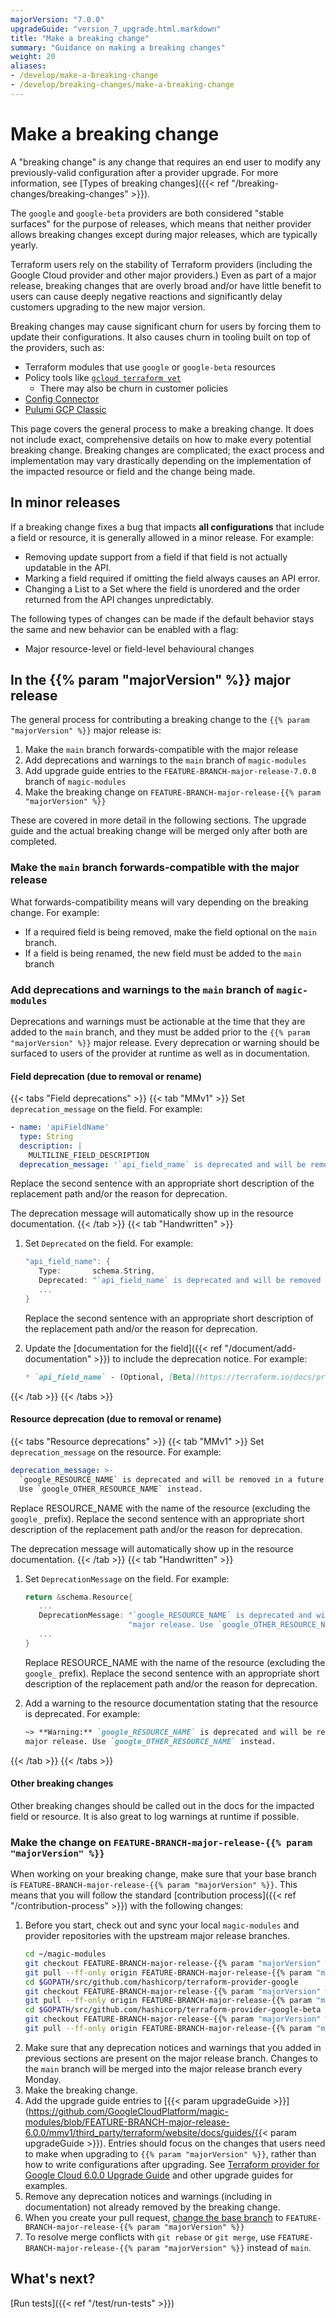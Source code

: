 ```yaml
---
majorVersion: "7.0.0"
upgradeGuide: "version_7_upgrade.html.markdown"
title: "Make a breaking change"
summary: "Guidance on making a breaking changes"
weight: 20
aliases:
- /develop/make-a-breaking-change
- /develop/breaking-changes/make-a-breaking-change
---
```


# Make a breaking change

A "breaking change" is any change that requires an end user to modify any
previously-valid configuration after a provider upgrade. For more information,
see [Types of breaking changes]({{< ref "/breaking-changes/breaking-changes" >}}).

The `google` and `google-beta` providers are both considered "stable surfaces"
for the purpose of releases, which means that neither provider allows breaking
changes except during major releases, which are typically yearly.

Terraform users rely on the stability of Terraform providers (including the
Google Cloud provider and other major providers.) Even as part of a major
release, breaking changes that are overly broad and/or have little benefit to
users can cause deeply negative reactions and significantly delay customers
upgrading to the new major version.

Breaking changes may cause significant churn for users by forcing them to
update their configurations. It also causes churn in tooling built on top of
the providers, such as:

* Terraform modules that use `google` or `google-beta` resources
* Policy tools like [`gcloud terraform vet`](https://cloud.google.com/docs/terraform/policy-validation/quickstart)
  * There may also be churn in customer policies
* [Config Connector](https://cloud.google.com/config-connector/docs/overview)
* [Pulumi GCP Classic](https://www.pulumi.com/registry/packages/gcp/)

This page covers the general process to make a breaking change. It does not
include exact, comprehensive details on how to make every potential breaking
change. Breaking changes are complicated; the exact process and implementation
may vary drastically depending on the implementation of the impacted resource
or field and the change being made.

## In minor releases

If a breaking change fixes a bug that impacts **all configurations** that
include a field or resource, it is generally allowed in a minor release. For
example:

* Removing update support from a field if that field is not actually updatable
  in the API.
* Marking a field required if omitting the field always causes an API error.
* Changing a List to a Set where the field is unordered and the order
  returned from the API changes unpredictably.

The following types of changes can be made if the default behavior stays the
same and new behavior can be enabled with a flag:

* Major resource-level or field-level behavioural changes

## In the {{% param "majorVersion" %}} major release

The general process for contributing a breaking change to the
`{{% param "majorVersion" %}}` major release is:

1. Make the `main` branch forwards-compatible with the major release
2. Add deprecations and warnings to the `main` branch of `magic-modules`
3. Add upgrade guide entries to the `FEATURE-BRANCH-major-release-7.0.0` branch of `magic-modules`
4. Make the breaking change on `FEATURE-BRANCH-major-release-{{% param "majorVersion" %}}`

These are covered in more detail in the following sections. The upgrade guide
and the actual breaking change will be merged only after both are completed.

### Make the `main` branch forwards-compatible with the major release

What forwards-compatibility means will vary depending on the breaking change. For example:

* If a required field is being removed, make the field optional
  on the `main` branch.
* If a field is being renamed, the new field must be added to the `main` branch


### Add deprecations and warnings to the `main` branch of `magic-modules`

Deprecations and warnings must be actionable at the time that they are added
to the `main` branch, and they must be added prior to the `{{% param "majorVersion" %}}`
major release. Every deprecation or warning should be surfaced to users of the
provider at runtime as well as in documentation.

#### Field deprecation (due to removal or rename)

{{< tabs "Field deprecations" >}}
{{< tab "MMv1" >}}
Set `deprecation_message` on the field. For example:

```yaml
- name: 'apiFieldName'
  type: String
  description: |
    MULTILINE_FIELD_DESCRIPTION
  deprecation_message: '`api_field_name` is deprecated and will be removed in a future major release. Use `other_field_name` instead.'
```

Replace the second sentence with an appropriate short description of the replacement path and/or the reason for
deprecation.

The deprecation message will automatically show up in the resource documentation.
{{< /tab >}}
{{< tab "Handwritten" >}}
1. Set `Deprecated` on the field. For example:

   ```go
   "api_field_name": {
      Type:       schema.String,
      Deprecated: "`api_field_name` is deprecated and will be removed in a future major release. Use `other_field_name` instead.",
      ...
   }
   ```
   Replace the second sentence with an appropriate short description of the replacement path and/or the reason for
   deprecation.
2. Update the [documentation for the field]({{< ref "/document/add-documentation" >}}) to include the deprecation notice. For example:

   ```markdown
   * `api_field_name` - (Optional, [Beta](https://terraform.io/docs/providers/google/guides/provider_versions.html), Deprecated) FIELD_DESCRIPTION. `api_field_name` is deprecated and will be removed in a future major release. Use `other_field_name` instead.
   ```
{{< /tab >}}
{{< /tabs >}}

#### Resource deprecation (due to removal or rename)

{{< tabs "Resource deprecations" >}}
{{< tab "MMv1" >}}
Set `deprecation_message` on the resource. For example:

```yaml
deprecation_message: >-
  `google_RESOURCE_NAME` is deprecated and will be removed in a future major release.
  Use `google_OTHER_RESOURCE_NAME` instead.
```

Replace RESOURCE_NAME with the name of the resource (excluding the `google_` prefix). Replace the
second sentence with an appropriate short description of the replacement path and/or the reason for
deprecation.

The deprecation message will automatically show up in the resource documentation.
{{< /tab >}}
{{< tab "Handwritten" >}}
1. Set `DeprecationMessage` on the field. For example:

   ```go
   return &schema.Resource{
      ...
      DeprecationMessage: "`google_RESOURCE_NAME` is deprecated and will be removed in a future " +
                          "major release. Use `google_OTHER_RESOURCE_NAME` instead.",
      ...
   }
   ```

   Replace RESOURCE_NAME with the name of the resource (excluding the `google_` prefix). Replace the
   second sentence with an appropriate short description of the replacement path and/or the reason for
   deprecation.
2. Add a warning to the resource documentation stating that the resource is deprecated. For example:
   ```markdown
   ~> **Warning:** `google_RESOURCE_NAME` is deprecated and will be removed in a future
   major release. Use `google_OTHER_RESOURCE_NAME` instead.
   ```
{{< /tab >}}
{{< /tabs >}}

#### Other breaking changes

Other breaking changes should be called out in the docs for the impacted field
or resource. It is also great to log warnings at runtime if possible.

### Make the change on `FEATURE-BRANCH-major-release-{{% param "majorVersion" %}}`

When working on your breaking change, make sure that your base branch
is `FEATURE-BRANCH-major-release-{{% param "majorVersion" %}}`. This
means that you will follow the standard
[contribution process]({{< ref "/contribution-process" >}})
with the following changes:

1. Before you start, check out and sync your local `magic-modules` and provider
   repositories with the upstream major release branches.
   ```bash
   cd ~/magic-modules
   git checkout FEATURE-BRANCH-major-release-{{% param "majorVersion" %}}
   git pull --ff-only origin FEATURE-BRANCH-major-release-{{% param "majorVersion" %}}
   cd $GOPATH/src/github.com/hashicorp/terraform-provider-google
   git checkout FEATURE-BRANCH-major-release-{{% param "majorVersion" %}}
   git pull --ff-only origin FEATURE-BRANCH-major-release-{{% param "majorVersion" %}}
   cd $GOPATH/src/github.com/hashicorp/terraform-provider-google-beta
   git checkout FEATURE-BRANCH-major-release-{{% param "majorVersion" %}}
   git pull --ff-only origin FEATURE-BRANCH-major-release-{{% param "majorVersion" %}}
   ```
1. Make sure that any deprecation notices and warnings that you added in previous sections
   are present on the major release branch. Changes to the `main` branch will be
   merged into the major release branch every Monday.
1. Make the breaking change.
1. Add the upgrade guide entries to
[{{< param upgradeGuide >}}](https://github.com/GoogleCloudPlatform/magic-modules/blob/FEATURE-BRANCH-major-release-6.0.0/mmv1/third_party/terraform/website/docs/guides/{{< param upgradeGuide >}}). Entries should focus on the changes that users need to make when upgrading
to `{{% param "majorVersion" %}}`, rather than how to write configurations
after upgrading. See [Terraform provider for Google Cloud 6.0.0 Upgrade Guide](https://registry.terraform.io/providers/hashicorp/google/latest/docs/guides/version_6_upgrade)
and other upgrade guides for examples.
1. Remove any deprecation notices and warnings (including in documentation) not already removed by the breaking change.
1. When you create your pull request,
   [change the base branch](https://docs.github.com/en/pull-requests/collaborating-with-pull-requests/proposing-changes-to-your-work-with-pull-requests/changing-the-base-branch-of-a-pull-request)
   to `FEATURE-BRANCH-major-release-{{% param "majorVersion" %}}`
1. To resolve merge conflicts with `git rebase` or `git merge`, use `FEATURE-BRANCH-major-release-{{% param "majorVersion" %}}` instead of `main`.

## What's next?

[Run tests]({{< ref "/test/run-tests" >}})
